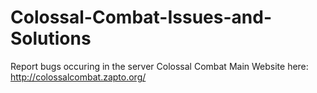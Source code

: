 # Colossal-Combat-Issues-and-Solutions
Report bugs occuring in the server Colossal Combat
Main Website here:
http://colossalcombat.zapto.org/
